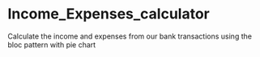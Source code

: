 # Income_Expenses_calculator
Calculate the income and expenses from our bank transactions using the bloc pattern with pie chart
